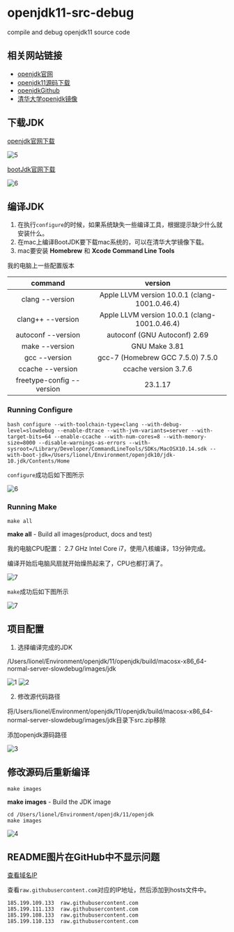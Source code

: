 # openjdk11-src-debug
compile and debug openjdk11 source code

## 相关网站链接

- [openjdk官网](http://openjdk.java.net/)
- [openjdk11源码下载](http://jdk.java.net/java-se-ri/11)
- [openjdkGithub](https://github.com/openjdk)
- [清华大学openjdk镜像](https://mirrors.tuna.tsinghua.edu.cn/AdoptOpenJDK/)

## 下载JDK
[openjdk官网下载](https://jdk.java.net/java-se-ri/11)

![5](images/1652199929216.jpg)

[bootJdk官网下载](https://jdk.java.net/archive/)

![6](images/1652200135634.jpg)

## 编译JDK

1. 在执行`configure`的时候，如果系统缺失一些编译工具，根据提示缺少什么就安装什么。
2. 在mac上编译BootJDK要下载mac系统的，可以在清华大学镜像下载。
3. mac要安装 **Homebrew** 和 **Xcode Command Line Tools**

我的电脑上一些配置版本

|  command  |   version |
| :-------:  | :--------:|
| clang --version | Apple LLVM version 10.0.1 (clang-1001.0.46.4) |
| clang++ --version | Apple LLVM version 10.0.1 (clang-1001.0.46.4) |
| autoconf --version | autoconf (GNU Autoconf) 2.69 |
| make --version | GNU Make 3.81 |
| gcc --version | gcc-7 (Homebrew GCC 7.5.0) 7.5.0 |
| ccache --version | ccache version 3.7.6 |
| freetype-config --version | 23.1.17 |

### Running Configure

```shell
bash configure --with-toolchain-type=clang --with-debug-level=slowdebug --enable-dtrace --with-jvm-variants=server --with-target-bits=64 --enable-ccache --with-num-cores=8 --with-memory-size=8000 --disable-warnings-as-errors --with-sysroot=/Library/Developer/CommandLineTools/SDKs/MacOSX10.14.sdk --with-boot-jdk=/Users/lionel/Environment/openjdk10/jdk-10.jdk/Contents/Home
```

`configure`成功后如下图所示

![6](images/1652201412591.jpg)

### Running Make

```shell
make all
```
**make all** - Build all images(product, docs and test)

我的电脑CPU配置： 2.7 GHz Intel Core i7，使用八核编译，13分钟完成。

编译开始后电脑风扇就开始燥热起来了，CPU也都打满了。

![7](images/1652202108594.jpg)

`make`成功后如下图所示

![7](images/1652202432077.jpg)

## 项目配置

1. 选择编译完成的JDK

/Users/lionel/Environment/openjdk/11/openjdk/build/macosx-x86_64-normal-server-slowdebug/images/jdk

![1](images/屏幕快照%202021-01-25%20下午4.49.40.png)
![2](images/屏幕快照%202021-01-25%20下午4.49.49.png)

2. 修改源代码路径

将/Users/lionel/Environment/openjdk/11/openjdk/build/macosx-x86_64-normal-server-slowdebug/images/jdk目录下src.zip移除

添加openjdk源码路径

![3](images/屏幕快照%202021-01-25%20下午4.58.29.png)

## 修改源码后重新编译

```shell
make images
```
**make images** - Build the JDK image

```shell
cd /Users/lionel/Environment/openjdk/11/openjdk
make images
```

![4](images/屏幕快照%202021-01-25%20下午5.13.16.png)

## README图片在GitHub中不显示问题

[查看域名IP](https://ping.eu/nslookup)

查看`raw.githubusercontent.com`对应的IP地址，然后添加到hosts文件中。

```shell
185.199.109.133  raw.githubusercontent.com   
185.199.111.133  raw.githubusercontent.com
185.199.108.133  raw.githubusercontent.com
185.199.110.133  raw.githubusercontent.com
```
